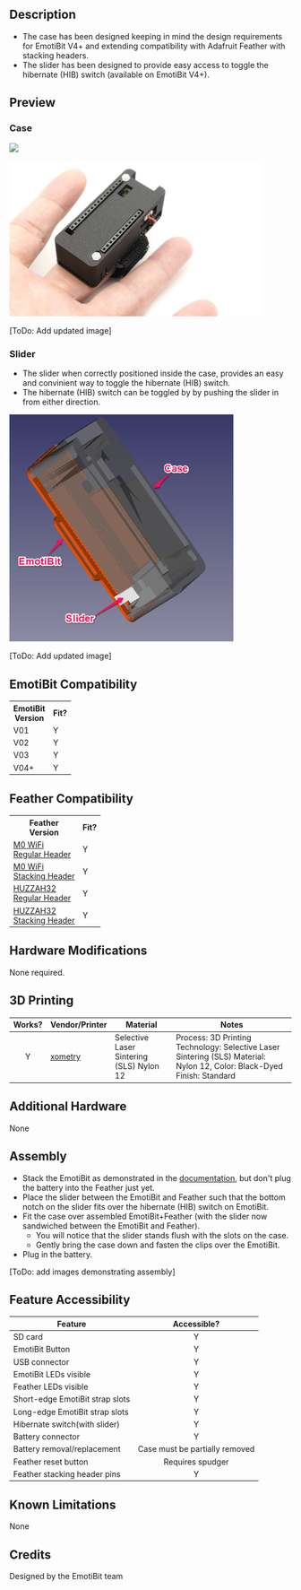 ## Description
- The case has been designed keeping in mind the design requirements for EmotiBit V4+ and extending compatibility with Adafruit Feather with stacking headers.
- The slider has been designed to provide easy access to toggle the hibernate (HIB) switch (available on EmotiBit V4+).

## Preview

### Case

![](./assets/preview.gif)

<img src="./assets/SwissArmyCase_black_finger_01.png" width="450">

[ToDo: Add updated image]

### Slider
- The slider when correctly positioned inside the case, provides an easy and convinient way to toggle the hibernate (HIB)
switch. 
- The hibernate (HIB) switch can be toggled by by pushing the slider in from either direction. 

<img src="./assets/SwissArmyKnife_complete-1.png" width="400"> 

[ToDo: Add updated image]


## EmotiBit Compatibility
<!--- This table is written in minified html to permit scraping into a sub-table in the root EmotiBit_Cases/readme.md -->
<table><tr><th>EmotiBit<br>Version</th><th>Fit?</th></tr><tr><td>V01</td><td>Y</td></tr><tr><td>V02</td><td>Y</td></tr><tr><td>V03</td><td>Y</td></tr><tr><td>V04+</td><td>Y</td></tr></table>

## Feather Compatibility
<!--- This table is written in minified html to permit scraping into a sub-table in the root EmotiBit_Cases/readme.md -->
<table><tr><th>Feather<br>Version</th><th>Fit?</th></tr><tr><td><a href=https://www.adafruit.com/product/2598>M0 WiFi<br>Regular Header</a></td><td>Y</td></tr><tr><td><a href=https://www.adafruit.com/product/3044>M0 WiFi<br>Stacking Header</a></td><td>Y</td></tr><tr><td><a href=https://www.adafruit.com/product/3591>HUZZAH32 <br>Regular Header</a></td><td>Y</td></tr><tr><td><a href=https://www.adafruit.com/product/3619>HUZZAH32 <br>Stacking Header</a></td><td>Y</td></tr></table>

## Hardware Modifications
None required.

## 3D Printing
| Works? | Vendor/Printer | Material | Notes |
| :----: | ------ | ------ | ------ |
| Y | [xometry](https://www.xometry.com/) | Selective Laser Sintering (SLS) Nylon 12 | Process: 3D Printing Technology: Selective Laser Sintering (SLS) Material: Nylon 12, Color: Black-Dyed Finish: Standard |

## Additional Hardware
None

## Assembly
- Stack the EmotiBit as demonstrated in the [documentation](https://github.com/EmotiBit/EmotiBit_Docs/blob/master/Getting_Started.md#stack-your-emotibit), but don't plug the battery into the Feather just yet.
- Place the slider between the EmotiBit and Feather such that the bottom notch on the slider fits over the hibernate (HIB) switch on EmotiBit.
- Fit the case over assembled EmotiBit+Feather (with the slider now sandwiched between the EmotiBit and Feather).
  - You will notice that the slider stands flush with the slots on the case.
  - Gently bring the case down and fasten the clips over the EmotiBit.
- Plug in the battery.

[ToDo: add images demonstrating assembly]

## Feature Accessibility
| Feature | Accessible? |
| ------ | :----: |
| SD card | Y |
| EmotiBit Button | Y |
| USB connector | Y |
| EmotiBit LEDs visible | Y |
| Feather LEDs visible | Y |
| Short-edge EmotiBit strap slots | Y |
| Long-edge EmotiBit strap slots  | Y |
| Hibernate switch(with slider) | Y |
| Battery connector | Y |
| Battery removal/replacement | Case must be partially removed |
| Feather reset button | Requires spudger |
| Feather stacking header pins | Y |

## Known Limitations
None

## Credits
Designed by the EmotiBit team
